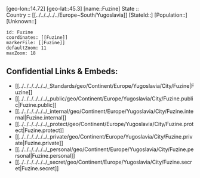 ﻿---
location: [45.3,14.72] 
mapzoom: [7,12] 
mapmarker: city 
type: City
tags:
- geo/City


SpocWebEntityId: 30314
isDeleted: false
confidential: public

---
[geo-lon::14.72] 
[geo-lat::45.3] 
[name::Fuzine] 
State ::  
Country :: [[../../../../../Europe~South/Yugoslavia]] 
[StateId::] 
[Population::] 
[Unknown::] 


```leaflet
id: Fuzine
coordinates: [[Fuzine]] 
markerFile: [[Fuzine]] 
defaultZoom: 11 
maxZoom: 18
```


## Confidential Links & Embeds: 
- [[../../../../../../_Standards/geo/Continent/Europe/Yugoslavia/City/Fuzine|Fuzine]] 
- [[../../../../../../_public/geo/Continent/Europe/Yugoslavia/City/Fuzine.public|Fuzine.public]] 
- [[../../../../../../_internal/geo/Continent/Europe/Yugoslavia/City/Fuzine.internal|Fuzine.internal]] 
- [[../../../../../../_protect/geo/Continent/Europe/Yugoslavia/City/Fuzine.protect|Fuzine.protect]] 
- [[../../../../../../_private/geo/Continent/Europe/Yugoslavia/City/Fuzine.private|Fuzine.private]] 
- [[../../../../../../_personal/geo/Continent/Europe/Yugoslavia/City/Fuzine.personal|Fuzine.personal]] 
- [[../../../../../../_secret/geo/Continent/Europe/Yugoslavia/City/Fuzine.secret|Fuzine.secret]] 
